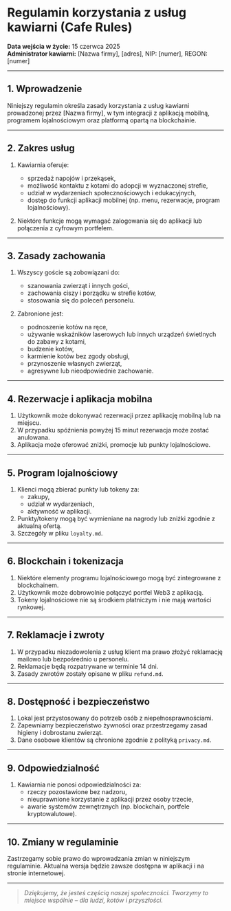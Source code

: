 # Regulamin korzystania z usług kawiarni (Cafe Rules)

**Data wejścia w życie:** 15 czerwca 2025  
**Administrator kawiarni:** [Nazwa firmy], [adres], NIP: [numer], REGON: [numer]

---

## 1. Wprowadzenie

Niniejszy regulamin określa zasady korzystania z usług kawiarni prowadzonej przez [Nazwa firmy], w tym integracji z aplikacją mobilną, programem lojalnościowym oraz platformą opartą na blockchainie.

---

## 2. Zakres usług

1. Kawiarnia oferuje:

   - sprzedaż napojów i przekąsek,
   - możliwość kontaktu z kotami do adopcji w wyznaczonej strefie,
   - udział w wydarzeniach społecznościowych i edukacyjnych,
   - dostęp do funkcji aplikacji mobilnej (np. menu, rezerwacje, program lojalnościowy).

2. Niektóre funkcje mogą wymagać zalogowania się do aplikacji lub połączenia z cyfrowym portfelem.

---

## 3. Zasady zachowania

1. Wszyscy goście są zobowiązani do:

   - szanowania zwierząt i innych gości,
   - zachowania ciszy i porządku w strefie kotów,
   - stosowania się do poleceń personelu.

2. Zabronione jest:
   - podnoszenie kotów na ręce,
   - używanie wskaźników laserowych lub innych urządzeń świetlnych do zabawy z kotami,
   - budzenie kotów,
   - karmienie kotów bez zgody obsługi,
   - przynoszenie własnych zwierząt,
   - agresywne lub nieodpowiednie zachowanie.

---

## 4. Rezerwacje i aplikacja mobilna

1. Użytkownik może dokonywać rezerwacji przez aplikację mobilną lub na miejscu.
2. W przypadku spóźnienia powyżej 15 minut rezerwacja może zostać anulowana.
3. Aplikacja może oferować zniżki, promocje lub punkty lojalnościowe.

---

## 5. Program lojalnościowy

1. Klienci mogą zbierać punkty lub tokeny za:
   - zakupy,
   - udział w wydarzeniach,
   - aktywność w aplikacji.
2. Punkty/tokeny mogą być wymieniane na nagrody lub zniżki zgodnie z aktualną ofertą.
3. Szczegóły w pliku `loyalty.md`.

---

## 6. Blockchain i tokenizacja

1. Niektóre elementy programu lojalnościowego mogą być zintegrowane z blockchainem.
2. Użytkownik może dobrowolnie połączyć portfel Web3 z aplikacją.
3. Tokeny lojalnościowe nie są środkiem płatniczym i nie mają wartości rynkowej.

---

## 7. Reklamacje i zwroty

1. W przypadku niezadowolenia z usług klient ma prawo złożyć reklamację mailowo lub bezpośrednio u personelu.
2. Reklamacje będą rozpatrywane w terminie 14 dni.
3. Zasady zwrotów zostały opisane w pliku `refund.md`.

---

## 8. Dostępność i bezpieczeństwo

1. Lokal jest przystosowany do potrzeb osób z niepełnosprawnościami.
2. Zapewniamy bezpieczeństwo żywności oraz przestrzegamy zasad higieny i dobrostanu zwierząt.
3. Dane osobowe klientów są chronione zgodnie z polityką `privacy.md`.

---

## 9. Odpowiedzialność

1. Kawiarnia nie ponosi odpowiedzialności za:
   - rzeczy pozostawione bez nadzoru,
   - nieuprawnione korzystanie z aplikacji przez osoby trzecie,
   - awarie systemów zewnętrznych (np. blockchain, portfele kryptowalutowe).

---

## 10. Zmiany w regulaminie

Zastrzegamy sobie prawo do wprowadzania zmian w niniejszym regulaminie. Aktualna wersja będzie zawsze dostępna w aplikacji i na stronie internetowej.

---

> _Dziękujemy, że jesteś częścią naszej społeczności. Tworzymy to miejsce wspólnie – dla ludzi, kotów i przyszłości._
